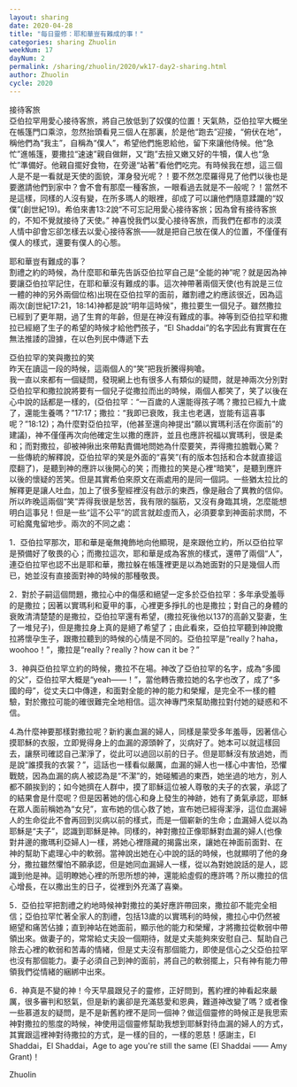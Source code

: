 ```yaml
---
layout: sharing
date: 2020-04-28
title: "每日靈修：耶和華豈有難成的事！"
categories: sharing Zhuolin
weekNum: 17
dayNum: 2
permalink: /sharing/zhuolin/2020/wk17-day2-sharing.html
author: Zhuolin
cycle: 2020
---  
```

   
接待客旅  
亞伯拉罕用愛心接待客旅，將自己放低到了奴僕的位置！天氣熱，亞伯拉罕大概坐在帳篷門口乘涼，忽然抬頭看見三個人在那裏，於是他“跑去”迎接，“俯伏在地”，稱他們為“我主”，自稱為“僕人”，希望他們施恩給他，留下來讓他侍候。他“急忙”進帳篷，要撒拉“速速”親自做餅，又“跑”去撿又嫩又好的牛犢，僕人也“急忙”準備好。他親自擺好食物，在旁邊“站著”看他們吃完。有時候我在想，這三個人是不是一看就是天使的面貌，渾身發光呢？！要不然怎麼羅得見了他們以後也是要邀請他們到家中？會不會有那麼一種客旅，一眼看過去就是不一般呢？！當然不是這樣，同樣的人沒有變，在所多瑪人的眼裡，卻成了可以讓他們隨意蹂躪的“奴僕”(創世紀19)。希伯來書13:2說“不可忘記用愛心接待客旅；因為曾有接待客旅的，不知不覺就接待了天使。” 神喜悅我們以愛心接待客旅，而我們在都市的淡漠人情中卻會忘卻怎樣去以愛心接待客旅——就是把自己放在僕人的位置，不僅僅有僕人的樣式，還要有僕人的心態。  
   
耶和華豈有難成的事？  
割禮之約的時候，為什麼耶和華先告訴亞伯拉罕自己是“全能的神”呢？就是因為神要讓亞伯拉罕記住，在耶和華沒有難成的事。這次神帶著兩個天使(也有說是三位一體的神的另外兩個位格)出現在亞伯拉罕的面前，離割禮之約應該很近，因為這兩次(創世紀17:21，18:14)神都是說“明年這時候”，撒拉要生一個兒子。雖然撒拉已經到了更年期，過了生育的年齡，但是在神沒有難成的事。神等到亞伯拉罕和撒拉已經絕了生子的希望的時候才給他們孩子，“El Shaddai”的名字因此有實實在在無法推諉的證據，在以色列民中傳遞下去  
   
亞伯拉罕的笑與撒拉的笑  
昨天在讀這一段的時候，這兩個人的“笑”把我折騰得夠嗆。  
我一直以來都有一個疑問，發現網上也有很多人有類似的疑問，就是神兩次分別對亞伯拉罕和撒拉說將要有一個兒子從撒拉而出的時候，兩個人都笑了，笑了以後在心中說的話都是一樣的，(亞伯拉罕：“一百歲的人還能得孩子嗎？撒拉已經九十歲了，還能生養嗎？”17:17；撒拉：“我即已衰敗，我主也老邁，豈能有這喜事呢？”18:12)；為什麼對亞伯拉罕，(他甚至還向神提出“願以實瑪利活在你面前”的建議)，神不僅僅再次向他確定生以撒的應許，並且也應許祝福以實瑪利，很是柔和；而對撒拉，卻被神揪出來帶點責備地問她為什麼要笑，弄得撒拉膽戰心驚？  
一些傳統的解釋說，亞伯拉罕的笑是外面的“喜笑”(有的版本包括和合本就直接這麼翻了)，是聽到神的應許以後開心的笑；而撒拉的笑是心裡“暗笑”，是聽到應許以後的懷疑的苦笑。但是其實希伯來原文在兩處用的是同一個詞。一些猶太拉比的解釋更是讓人吐血，加上了很多聖經裡沒有啟示的東西，像是融合了異教的信仰。  
所以昨晚這兩個“笑”弄得我很是愁苦，我有限的腦筋，又沒有身臨其境，怎麼能想明白這事兒！但是一些“這不公平”的謊言就趁虛而入，必須要拿到神面前求問，不可給魔鬼留地步。兩次的不同之處：  
   
1．亞伯拉罕那次，耶和華是毫無掩飾地向他顯現，是來跟他立約，所以亞伯拉罕是預備好了敬畏的心；而撒拉這次，耶和華是成為客旅的樣式，還帶了兩個“人”，連亞伯拉罕也認不出是耶和華，撒拉躲在帳篷裡更是以為她面對的只是幾個人而已，她並沒有直接面對神的時候的那種敬畏。  
   
2．對於子嗣這個問題，撒拉心中的傷感和絕望一定多於亞伯拉罕：多年承受羞辱的是撒拉；因著以實瑪利和夏甲的事，心裡更多掙扎的也是撒拉；對自己的身體的衰敗清清楚楚的是撒拉，亞伯拉罕還有希望，(撒拉死後他以137的高齡又娶妻，生了一堆兒子)，但是撒拉身上真的是絕了希望了；由此看來，亞伯拉罕聽到神說撒拉將懷孕生子，跟撒拉聽到的時候的心情是不同的。亞伯拉罕是“really？haha，woohoo！”，撒拉是“really？really？how can it be？”  
   
3．神與亞伯拉罕立約的時候，撒拉不在場。神改了亞伯拉罕的名字，成為“多國的父”，亞伯拉罕大概是“yeah——！”，當他轉告撒拉她的名字也改了，成了“多國的母”，從丈夫口中傳達，和面對全能的神的能力和榮耀，是完全不一樣的體驗，對於撒拉可能的確很難完全地相信。這次神專門來幫助撒拉對付她的疑惑和不信。  
   
4.為什麼神要那樣對撒拉呢？新約裏血漏的婦人，同樣是蒙受多年羞辱，因著信心摸耶穌的衣服，立即覺得身上的血漏的源頭幹了，災病好了。她本可以就這樣回去，讓祭司確認自己潔淨了，從此可以過回以前的日子。但是耶穌沒有放過她，而是說“誰摸我的衣裳？”，這話也一樣看似嚴厲，血漏的婦人也一樣心中害怕，恐懼戰兢，因為血漏的病人被認為是“不潔”的，她碰觸過的東西，她坐過的地方，別人都不願挨到的；如今她擠在人群中，摸了耶穌這位被人尊敬的夫子的衣裳，承認了的結果會是什麼呢？但是因著她的信心和身上發生的神跡，她有了勇氣承認，耶穌在眾人面前稱她為“女兒”，宣布她的信心救了她，宣布她已經得潔淨，這位血漏婦人的生命從此不會再回到災病以前的樣式，而是一個嶄新的生命；血漏婦人從以為耶穌是“夫子”，認識到耶穌是神。同樣的，神對撒拉正像耶穌對血漏的婦人(也像對井邊的撒瑪利亞婦人)一樣，將她心裡隱藏的揭露出來，讓她在神面前面對、在神的幫助下處理心中的軟弱。當神說出她在心中說的話的時候，也就顯明了他的身分，撒拉雖然懼怕不願承認，但是她同血漏婦人一樣，從以為對她說話的是人，認識到他是神。這明瞭她心裡的所思所想的神，還能給虛假的應許嗎？所以撒拉的信心增長，在以撒出生的日子，從裡到外充滿了喜樂。  
   
5．亞伯拉罕把割禮之約地時候神對撒拉的美好應許帶回來，撒拉卻不能完全相信；亞伯拉罕忙著全家人的割禮，包括13歲的以實瑪利的時候，撒拉心中仍然被絕望和痛苦佔據；直到神站在她面前，顯示他的能力和榮耀，才將撒拉從軟弱中帶領出來。做妻子的，常常給丈夫設一個期待，就是丈夫能夠來安慰自己、幫助自己除去心裡的軟弱和苦毒的情緒，但是丈夫沒有那個能力，即使是信心之父亞伯拉罕也沒有那個能力。妻子必須自己到神的面前，將自己的軟弱擺上，只有神有能力帶領我們從情緒的綑綁中出來。  
   
6．神真是不變的神！今天早晨跟兒子的靈修，正好問到，舊約裡的神看起來嚴厲，很多審判和怒氣，但是新約裏卻是充滿慈愛和恩典，難道神改變了嗎？或者像一些慕道友的疑問，是不是新舊約裡不是同一個神？做這個靈修的時候正是我思索神對撒拉的態度的時候，神使用這個靈修幫助我想到耶穌對待血漏的婦人的方式，其實跟這裡神對待撒拉的方式，是一樣的目的，一樣的恩慈！感謝主，El Shaddai，El Shaddai，Age to age you're still the same (El Shaddai —— Amy Grant)！  
   
Zhuolin
